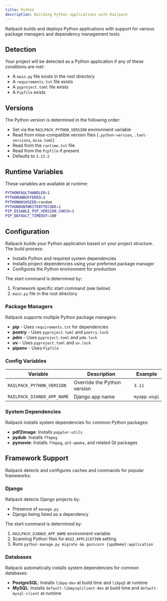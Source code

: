 ```yaml
---
title: Python
description: Building Python applications with Railpack
---
```


Railpack builds and deploys Python applications with support for various package managers and dependency management tools.

## Detection

Your project will be detected as a Python application if any of these conditions are met:

- A `main.py` file exists in the root directory
- A `requirements.txt` file exists
- A `pyproject.toml` file exists
- A `Pipfile` exists

## Versions

The Python version is determined in the following order:

- Set via the `RAILPACK_PYTHON_VERSION` environment variable
- Read from mise-compatible version files (`.python-version`,
  `.tool-versions`, `mise.toml`)
- Read from the `runtime.txt` file
- Read from the `Pipfile` if present
- Defaults to `3.13.2`

## Runtime Variables

These variables are available at runtime:

```sh
PYTHONFAULTHANDLER=1
PYTHONUNBUFFERED=1
PYTHONHASHSEED=random
PYTHONDONTWRITEBYTECODE=1
PIP_DISABLE_PIP_VERSION_CHECK=1
PIP_DEFAULT_TIMEOUT=100
```

## Configuration

Railpack builds your Python application based on your project structure. The build process:

- Installs Python and required system dependencies
- Installs project dependencies using your preferred package manager
- Configures the Python environment for production

The start command is determined by:

1. Framework specific start command (see below)
2. `main.py` file in the root directory

### Package Managers

Railpack supports multiple Python package managers:

- **pip** - Uses `requirements.txt` for dependencies
- **poetry** - Uses `pyproject.toml` and `poetry.lock`
- **pdm** - Uses `pyproject.toml` and `pdm.lock`
- **uv** - Uses `pyproject.toml` and `uv.lock`
- **pipenv** - Uses `Pipfile`

### Config Variables

| Variable                   | Description                 | Example      |
| -------------------------- | --------------------------- | ------------ |
| `RAILPACK_PYTHON_VERSION`  | Override the Python version | `3.11`       |
| `RAILPACK_DJANGO_APP_NAME` | Django app name             | `myapp.wsgi` |

### System Dependencies

Railpack installs system dependencies for common Python packages:

- **pdf2image**: Installs `poppler-utils`
- **pydub**: Installs `ffmpeg`
- **pymovie**: Installs `ffmpeg`, `qt5-qmake`, and related Qt packages

## Framework Support

Railpack detects and configures caches and commands for popular frameworks:

### Django

Railpack detects Django projects by:

- Presence of `manage.py`
- Django being listed as a dependency

The start command is determined by:

1. `RAILPACK_DJANGO_APP_NAME` environment variable
2. Scanning Python files for `WSGI_APPLICATION` setting
3. Runs `python manage.py migrate && gunicorn {appName}:application`

### Databases

Railpack automatically installs system dependencies for common databases:

- **PostgreSQL**: Installs `libpq-dev` at build time and `libpq5` at runtime
- **MySQL**: Installs `default-libmysqlclient-dev` at build time and `default-mysql-client` at runtime
